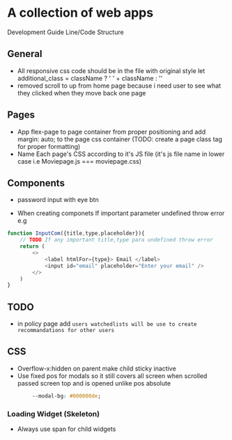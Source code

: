# A collection of web apps

Development Guide Line/Code Structure

## General

- All responsive css code should be in the file with original style
let additional_class = className ? ' ' + className : ''
- removed scroll to up from home page because i need user to see what they clicked when they move back one page

## Pages

- App flex-page to page container from proper positioning and add margin: auto; to the page css container (TODO: create a page class tag for proper formatting)
- Name Each page's CSS according to it's JS file (it's js file name in lower case i.e Moviepage.js === moviepage.css)

## Components

- password input with eye btn

- When creating componets If important parameter undefined throw error
e.g

```js
function InputCom({title,type,placeholder}){
    // TODO If any important title,type para undefined throw error
    return (
        <>
            <label htmlFor={type}> Email </label>
            <input id="email" placeholder="Enter your email" />
        </>
    )
}

```

## TODO

- in policy page add `users watchedlists will be use to create recommandations for other users`

## CSS

- Overflow-x:hidden on parent make child sticky inactive
- Use fixed pos for modals so it still covers all screen when scrolled passed screen top and is opened unlike pos absolute

```css
        --modal-bg: #000000de;
```

### Loading Widget (Skeleton)

- Always use span for child widgets
